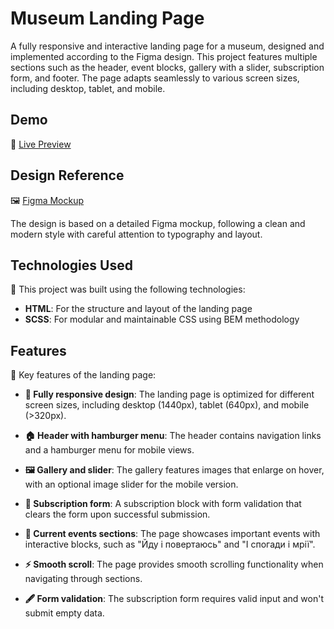# Museum Landing Page

A fully responsive and interactive landing page for a museum, designed and implemented according to the Figma design. This project features multiple sections such as the header, event blocks, gallery with a slider, subscription form, and footer. The page adapts seamlessly to various screen sizes, including desktop, tablet, and mobile.

## Demo
🔗 [Live Preview](https://didarie.github.io/museum-landing-page/)

## Design Reference
🖼 [Figma Mockup](https://www.figma.com/file/cRBCqE06cDrY3s4jX7h3iY/%D0%9D%D0%90%D0%9C%D0%A3-(Edit)?node-id=0%3A1)

The design is based on a detailed Figma mockup, following a clean and modern style with careful attention to typography and layout.

## Technologies Used
📌 This project was built using the following technologies:

- **HTML**: For the structure and layout of the landing page
- **SCSS**: For modular and maintainable CSS using BEM methodology

## Features
📌 Key features of the landing page:

- **🎨 Fully responsive design**: The landing page is optimized for different screen sizes, including desktop (1440px), tablet (640px), and mobile (>320px).

- **🏠 Header with hamburger menu**: The header contains navigation links and a hamburger menu for mobile views.

- **🖼 Gallery and slider**: The gallery features images that enlarge on hover, with an optional image slider for the mobile version.

- **📰 Subscription form**: A subscription block with form validation that clears the form upon successful submission.

- **📅 Current events sections**: The page showcases important events with interactive blocks, such as "Йду і повертаюсь" and "І спогади і мрії".

- **⚡ Smooth scroll**: The page provides smooth scrolling functionality when navigating through sections.

- **🖋 Form validation**: The subscription form requires valid input and won't submit empty data.
